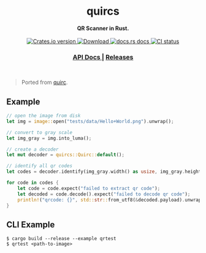 <h1 align="center">quircs</h1>
<div align="center">
 <strong>
   QR Scanner in Rust.
 </strong>
</div>

<br />

<div align="center">
  <!-- Crates version -->
  <a href="https://crates.io/crates/quircs">
    <img src="https://img.shields.io/crates/v/quircs.svg?style=flat-square"
    alt="Crates.io version" />
  </a>
  <!-- Downloads -->
  <a href="https://crates.io/crates/quircs">
    <img src="https://img.shields.io/crates/d/quircs.svg?style=flat-square"
      alt="Download" />
  </a>
  <!-- docs.rs docs -->
  <a href="https://docs.rs/quircs">
    <img src="https://img.shields.io/badge/docs-latest-blue.svg?style=flat-square"
      alt="docs.rs docs" />
  </a>
  <!-- CI -->
  <a href="https://github.com/dignifiedquire/quircs/actions">
    <img src="https://github.com/dignifiedquire/quircs/workflows/CI/badge.svg"
      alt="CI status" />
  </a>
</div>

<div align="center">
  <h3>
    <a href="https://docs.rs/quircs">
      API Docs
    </a>
    <span> | </span>
    <a href="https://github.com/dignifiedquire/quircs/releases">
      Releases
    </a>
  </h3>
</div>

<br/>

> Ported from [quirc](https://github.com/dlbeer/quirc).


## Example 

```rust
// open the image from disk
let img = image::open("tests/data/Hello+World.png").unwrap();

// convert to gray scale
let img_gray = img.into_luma();

// create a decoder
let mut decoder = quircs::Quirc::default();

// identify all qr codes
let codes = decoder.identify(img_gray.width() as usize, img_gray.height() as usize, &img_gray);

for code in codes {
    let code = code.expect("failed to extract qr code");
    let decoded = code.decode().expect("failed to decode qr code");
    println!("qrcode: {}", std::str::from_utf8(&decoded.payload).unwrap());
}
```

## CLI Example

```
$ cargo build --release --example qrtest
$ qrtest <path-to-image>
```


